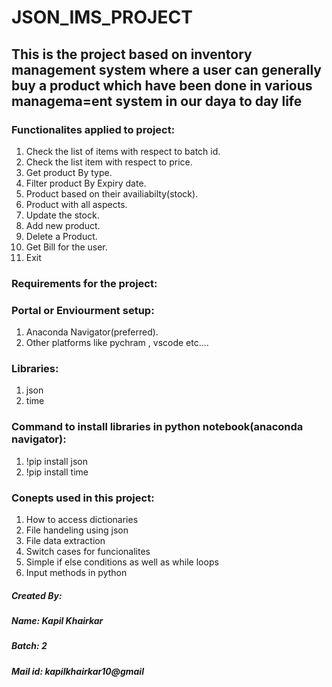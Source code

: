 # JSON_IMS_PROJECT
## This is the project based on inventory management system where a user can generally buy a product which have been done in various managema=ent system in our daya to day life
### Functionalites applied to project:
1. Check the list of items with respect to batch id.
2. Check the list item with respect to price.
3. Get product By type.
4. Filter product By Expiry date.
5. Product based on their availiabilty(stock).
6. Product with all aspects.
7. Update the stock.
8. Add new product.
9. Delete a Product.
10. Get Bill for the user.
11. Exit
### Requirements for the project:
### Portal or Enviourment setup:
1. Anaconda Navigator(preferred).
2. Other platforms like pychram , vscode etc....
### Libraries:
1. json
2. time
### Command to install libraries in python notebook(anaconda navigator):
1. !pip install json
2. !pip install time
### Conepts used in this project:
1. How to access dictionaries
2. File handeling using json
3. File data extraction
4. Switch cases for funcionalites
5. Simple if else conditions as well as while loops
6. Input methods in python
##### Created By:
##### Name: Kapil Khairkar
##### Batch: 2
##### Mail id: kapilkhairkar10@gmail
